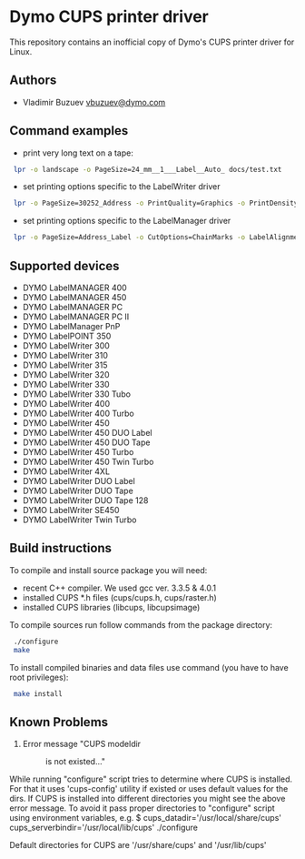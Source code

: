 # Dymo CUPS printer driver

This repository contains an inofficial copy of Dymo's CUPS printer driver for Linux.

## Authors

* Vladimir Buzuev <vbuzuev@dymo.com>

## Command examples

* print very long text on a tape:
```sh
 lpr -o landscape -o PageSize=24_mm__1___Label__Auto_ docs/test.txt
```

* set printing options specific to the LabelWriter driver
```sh
 lpr -o PageSize=30252_Address -o PrintQuality=Graphics -o PrintDensity=Light docs/test.txt
```

* set printing options specific to the LabelManager driver
```sh
 lpr -o PageSize=Address_Label -o CutOptions=ChainMarks -o LabelAlignment=Right -o TapeColor=1
```

## Supported devices

* DYMO LabelMANAGER 400
* DYMO LabelMANAGER 450
* DYMO LabelMANAGER PC
* DYMO LabelMANAGER PC II
* DYMO LabelManager PnP
* DYMO LabelPOINT 350
* DYMO LabelWriter 300
* DYMO LabelWriter 310
* DYMO LabelWriter 315
* DYMO LabelWriter 320
* DYMO LabelWriter 330
* DYMO LabelWriter 330 Tubo
* DYMO LabelWriter 400
* DYMO LabelWriter 400 Turbo
* DYMO LabelWriter 450
* DYMO LabelWriter 450 DUO Label
* DYMO LabelWriter 450 DUO Tape
* DYMO LabelWriter 450 Turbo
* DYMO LabelWriter 450 Twin Turbo
* DYMO LabelWriter 4XL
* DYMO LabelWriter DUO Label
* DYMO LabelWriter DUO Tape
* DYMO LabelWriter DUO Tape 128
* DYMO LabelWriter SE450
* DYMO LabelWriter Twin Turbo

## Build instructions

To compile and install source package you will need:
  - recent C++ compiler. We used gcc ver. 3.3.5 & 4.0.1
  - installed CUPS *.h files (cups/cups.h, cups/raster.h)
  - installed CUPS libraries (libcups, libcupsimage)
  
To compile sources run follow commands from the package directory:
```sh
 ./configure
 make
```

To install compiled binaries and data files use command (you have to have root privileges):
```sh
 make install
 ```

## Known Problems

1. Error message "CUPS modeldir <dir> is not existed..."

While running "configure" script tries to determine where CUPS is installed. 
For that it uses 'cups-config' utility if existed or uses default values for the dirs.
If CUPS is installed into different directories you might see the above error message.
To avoid it pass proper directories to "configure" script using environment variables, e.g.
$ cups_datadir='/usr/local/share/cups' cups_serverbindir='/usr/local/lib/cups' ./configure

Default directories for CUPS are '/usr/share/cups' and '/usr/lib/cups'
